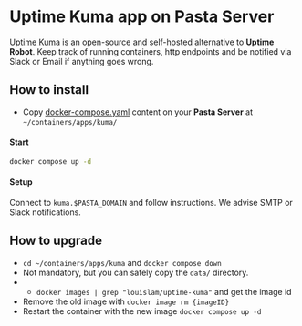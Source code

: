 # Uptime Kuma app on Pasta Server

[Uptime Kuma](https://github.com/louislam/uptime-kuma) is an open-source and self-hosted alternative to **Uptime Robot**.
Keep track of running containers, http endpoints and be notified via Slack or Email if anything goes wrong.

## How to install

- Copy [docker-compose.yaml](https://github.com/zouloux/pasta/tree/main/server/containers/apps/kuma/docker-compose.yaml) content on your **Pasta Server** at `~/containers/apps/kuma/`

#### Start
```bash
docker compose up -d
```

#### Setup

Connect to `kuma.$PASTA_DOMAIN` and follow instructions.
We advise SMTP or Slack notifications.


## How to upgrade

- `cd ~/containers/apps/kuma` and `docker compose down`
- Not mandatory, but you can safely copy the `data/` directory.
- - `docker images | grep "louislam/uptime-kuma"` and get the image id
- Remove the old image with `docker image rm {imageID}`
- Restart the container with the new image `docker compose up -d`